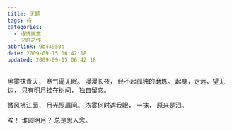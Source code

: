 ```yaml
---
title: 无题
tags: 诗
categories:
  - 诗情画意
  - 少时之作
abbrlink: 9b44950b
date: 2009-09-15 06:42:18
updated: 2009-09-15 06:42:18
---
```


黑雾抹青天，
寒气逼无眠。
漫漫长夜，
经不起孤独的磨炼。
起身，走远，望无边，
只有明月挂在树间，
独自留恋。

微风拂江面，
月光照眉间。
浓雾何时遮我眼，
一抹，
原来是泪。

唉！
谁圆明月？
总是思人念。